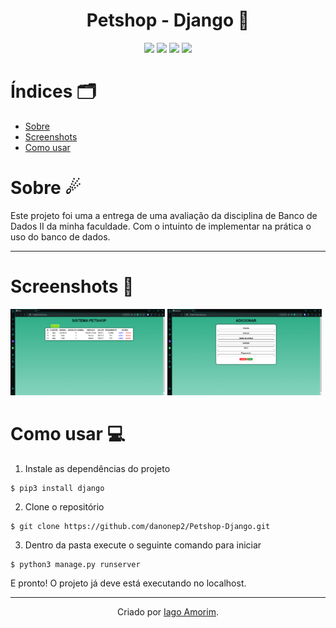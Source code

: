<h1 align="center"> Petshop - Django 🐶 </h1>

<div align="center">
  <img src="https://img.shields.io/badge/HTML5-E34F26?style=for-the-badge&logo=html5&logoColor=white"/>
  <img src="https://img.shields.io/badge/CSS3-1572B6?style=for-the-badge&logo=css3&logoColor=white"/>
  <img src="https://img.shields.io/badge/Python-FFD43B?style=for-the-badge&logo=python&logoColor=blue"/>
  <img src="https://img.shields.io/badge/Django-092E20?style=for-the-badge&logo=django&logoColor=green"/>
</div>

# Índices 🗂
* [Sobre](#sobre-)
* [Screenshots](#screenshots-)
* [Como usar](#como-usar-)

# Sobre ☄

Este projeto foi uma a entrega de uma avaliação da disciplina de Banco de Dados II da minha faculdade. Com o intuinto de implementar na prática o uso do banco de dados.

<hr/>

# Screenshots 📸
<div display="inline">
    <img src="screenshots/img01.png" width="49%">
    <img src="screenshots/img02.png" width="49%">
</div>


# Como usar 💻

1. Instale as dependências do projeto
```
$ pip3 install django
```

2. Clone o repositório
```
$ git clone https://github.com/danonep2/Petshop-Django.git
```

3. Dentro da pasta execute o seguinte comando para iniciar 
```
$ python3 manage.py runserver
```

E pronto! O projeto já deve está executando no localhost.

<hr>
<div align="center">

Criado por [Iago Amorim](https://github.com/danonep2).

</div>
 
